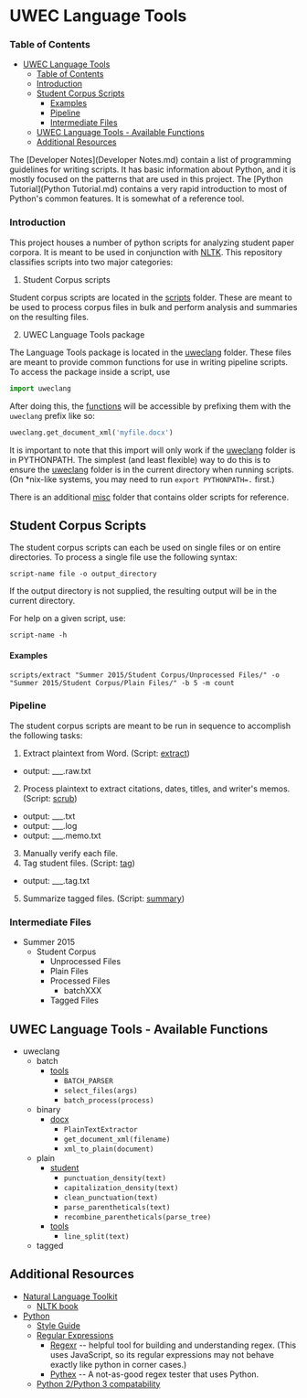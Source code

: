 UWEC Language Tools
===================


### Table of Contents
* [UWEC Language Tools](#uwec-language-tools)
  + [Table of Contents](#table-of-contents)
  + [Introduction](#introduction)
  + [Student Corpus Scripts](#student-corpus-scripts)
      - [Examples](#examples)
    * [Pipeline](#pipeline)
    * [Intermediate Files](#intermediate-files)
  + [UWEC Language Tools - Available Functions](#uwec-language-tools---available-functions)
  + [Additional Resources](#additional-resources)

The [Developer Notes](Developer Notes.md) contain a list of programming guidelines for writing scripts. It has basic information about Python, and it is mostly focused on the patterns that are used in this project. The [Python Tutorial](Python Tutorial.md) contains a very rapid introduction to most of Python's common features. It is somewhat of a reference tool.

### Introduction

This project houses a number of python scripts for analyzing student paper corpora. It is meant to be used in conjunction with [NLTK][nltk.org]. This repository classifies scripts into two major categories:

1. Student Corpus scripts

  Student corpus scripts are located in the [scripts](scripts) folder. These are meant to be used to process corpus files in bulk and perform analysis and summaries on the resulting files.

2. UWEC Language Tools package

  The Language Tools package is located in the [uweclang](uweclang) folder. These files are meant to provide common functions for use in writing pipeline scripts. To access the package inside a script, use

  ```python
  import uweclang
  ```

  After doing this, the [functions](#available-functions) will be accessible by prefixing them with the `uweclang` prefix like so:

  ```python
  uweclang.get_document_xml('myfile.docx')
  ```

  It is important to note that this import will only work if the [uweclang](uweclang) folder is in PYTHONPATH. The simplest (and least flexible) way to do this is to ensure the [uweclang](uweclang) folder is in the current directory when running scripts. (On *nix-like systems, you may need to run `export PYTHONPATH=.` first.)

There is an additional [misc](scripts/misc) folder that contains older scripts for reference.


Student Corpus Scripts
----------------------

The student corpus scripts can each be used on single files or on entire directories. To process a single file use the following syntax:

	script-name file -o output_directory

If the output directory is not supplied, the resulting output will be in the current directory. 

For help on a given script, use:

    script-name -h


#### Examples
```shell
scripts/extract "Summer 2015/Student Corpus/Unprocessed Files/" -o "Summer 2015/Student Corpus/Plain Files/" -b 5 -m count
```


### Pipeline

The student corpus scripts are meant to be run in sequence to accomplish the following tasks:

1. Extract plaintext from Word. (Script: [extract](scripts/extract))
  - output: ___.raw.txt
2. Process plaintext to extract citations, dates, titles, and writer's memos. (Script: [scrub](scripts/scrub))
  - output: ___.txt
  - output: ___.log
  - output: ___.memo.txt
3. Manually verify each file.
4. Tag student files. (Script: [tag](scripts/tag))
  - output: ___.tag.txt
5. Summarize tagged files. (Script: [summary](scripts/summary))


### Intermediate Files

* Summer 2015
  + Student Corpus
    * Unprocessed Files
    * Plain Files
    * Processed Files
      - batchXXX
    * Tagged Files


UWEC Language Tools - Available Functions
-----------------------------------------

* uweclang
  + batch
    * [tools](uweclang/batch/tools.py)
      - `BATCH_PARSER`
      - `select_files(args)`
      - `batch_process(process)`
  + binary
    * [docx](uweclang/binary/docx.py)
      - `PlainTextExtractor`
      - `get_document_xml(filename)`
      - `xml_to_plain(document)`
  + plain
    * [student](uweclang/plain/student.py)
      - `punctuation_density(text)`
      - `capitalization_density(text)`
      - `clean_punctuation(text)`
      - `parse_parentheticals(text)`
      - `recombine_parentheticals(parse_tree)`
    * [tools](uweclang/plain/tools.py)
      - `line_split(text)`
  + tagged


Additional Resources
--------------------

* [Natural Language Toolkit][nltk.org]
  - [NLTK book](http://www.nltk.org/book/)
* [Python](https://www.python.org/)
  - [Style Guide](https://www.python.org/dev/peps/pep-0008/)
  - [Regular Expressions](https://docs.python.org/2/howto/regex.html)
    * [Regexr](http://www.regexr.com/) -- helpful tool for building and understanding regex. (This uses JavaScript, so its regular expressions may not behave exactly like python in corner cases.)
    * [Pythex](http://pythex.org/) -- A not-as-good regex tester that uses Python.
  - [Python 2/Python 3 compatability](http://python-future.org/compatible_idioms.html)

[nltk.org]: http://www.nltk.org/